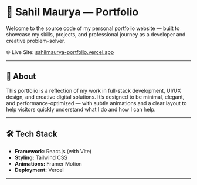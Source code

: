 # 🚀 Sahil Maurya — Portfolio

Welcome to the source code of my personal portfolio website — built to showcase my skills, projects, and professional journey as a developer and creative problem-solver.

🌐 Live Site: [sahilmaurya-portfolio.vercel.app](https://sahilmaurya-portfolio.vercel.app)

---

## 📌 About

This portfolio is a reflection of my work in full-stack development, UI/UX design, and creative digital solutions. It’s designed to be minimal, elegant, and performance-optimized — with subtle animations and a clear layout to help visitors quickly understand what I do and how I can help.

---

## 🛠️ Tech Stack

- **Framework:** React.js (with Vite)
- **Styling:** Tailwind CSS
- **Animations:** Framer Motion
- **Deployment:** Vercel

---

